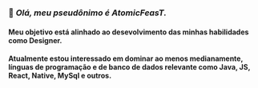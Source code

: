 ### 👋 *Olá, meu pseudônimo é AtomicFeasT.*
#### Meu objetivo está alinhado ao desevolvimento das minhas habilidades como Designer. 
#### Atualmente estou interessado em dominar ao menos medianamente, línguas de programação e de banco de dados relevante como Java, JS, React, Native, MySql e outros.
